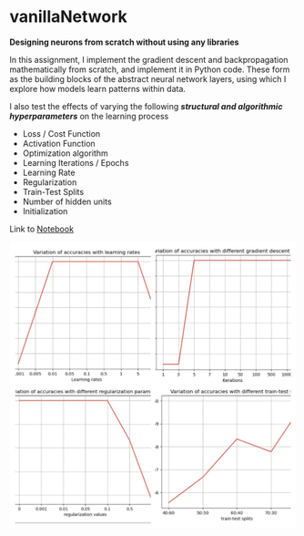 # vanillaNetwork 
**Designing neurons from scratch without using any libraries**

In this assignment, I implement the gradient descent and backpropagation mathematically from scratch, and implement it in Python code. These form as the building blocks of the abstract neural network layers, using which I explore how models learn patterns within data. 

I also test the effects of varying the following ***structural and algorithmic hyperparameters*** on the learning process
- Loss / Cost Function
- Activation Function
- Optimization algorithm
- Learning Iterations / Epochs
- Learning Rate
- Regularization
- Train-Test Splits
- Number of hidden units
- Initialization

Link to [Notebook](notebooks/vanillaNetwork.ipynb)

![AccuraciesVariation](<img/AccuraciesVariation.jpg>)
